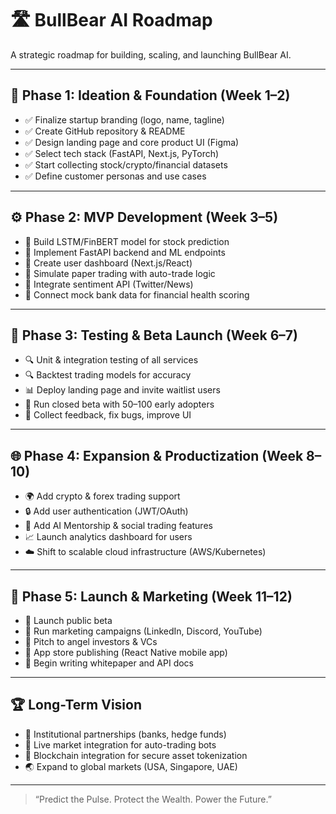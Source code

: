 
# 🛣️ BullBear AI Roadmap

A strategic roadmap for building, scaling, and launching BullBear AI.

---

## 🧱 Phase 1: Ideation & Foundation (Week 1–2)

- ✅ Finalize startup branding (logo, name, tagline)
- ✅ Create GitHub repository & README
- ✅ Design landing page and core product UI (Figma)
- ✅ Select tech stack (FastAPI, Next.js, PyTorch)
- ✅ Start collecting stock/crypto/financial datasets
- ✅ Define customer personas and use cases

---

## ⚙️ Phase 2: MVP Development (Week 3–5)

- 🔄 Build LSTM/FinBERT model for stock prediction
- 🔄 Implement FastAPI backend and ML endpoints
- 🔄 Create user dashboard (Next.js/React)
- 🔄 Simulate paper trading with auto-trade logic
- 🔄 Integrate sentiment API (Twitter/News)
- 🔄 Connect mock bank data for financial health scoring

---

## 🚀 Phase 3: Testing & Beta Launch (Week 6–7)

- 🔍 Unit & integration testing of all services
- 🔍 Backtest trading models for accuracy
- 📊 Deploy landing page and invite waitlist users
- 🧪 Run closed beta with 50–100 early adopters
- 🐛 Collect feedback, fix bugs, improve UI

---

## 🌐 Phase 4: Expansion & Productization (Week 8–10)

- 🌍 Add crypto & forex trading support
- 🔒 Add user authentication (JWT/OAuth)
- 🧠 Add AI Mentorship & social trading features
- 📈 Launch analytics dashboard for users
- ☁️ Shift to scalable cloud infrastructure (AWS/Kubernetes)

---

## 📣 Phase 5: Launch & Marketing (Week 11–12)

- 📢 Launch public beta
- 🎯 Run marketing campaigns (LinkedIn, Discord, YouTube)
- 🤝 Pitch to angel investors & VCs
- 📱 App store publishing (React Native mobile app)
- 📑 Begin writing whitepaper and API docs

---

## 🏆 Long-Term Vision

- 🤝 Institutional partnerships (banks, hedge funds)
- 📡 Live market integration for auto-trading bots
- 🔐 Blockchain integration for secure asset tokenization
- 🌏 Expand to global markets (USA, Singapore, UAE)

---

> “Predict the Pulse. Protect the Wealth. Power the Future.”

